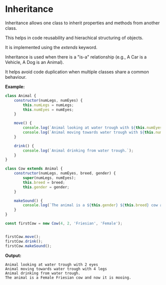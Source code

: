# Inheritance

Inheritance allows one class to inherit properties and methods from another class.

This helps in code reusability and hierachical structuring of objects.

It is implemented using the _extends_ keyword.

Inheritance is used when there is a "is-a" relationship (e.g., A Car is a Vehicle, A Dog is an Animal).

It helps avoid code duplication when multiple classes share a common behaviour.

**Example:**

```js
class Animal {
    constructor(numLegs, numEyes) {
        this.numLegs = numLegs;
        this.numEyes = numEyes;
    }

    move() {
        console.log(`Animal looking at water trough with ${this.numEyes} eyes`);
        console.log(`Animal moving towards water trough with ${this.numLegs} legs`);
    }

    drink() {
        console.log(`Animal drinking from water trough.`);
    }
}

class Cow extends Animal {
    constructor(numLegs, numEyes, breed, gender) {
        super(numLegs, numEyes);
        this.breed = breed;
        this.gender = gender;
    }

    makeSound() {
        console.log(`The animal is a ${this.gender} ${this.breed} cow and now it is mooing.`);
    }
}

const firstCow = new Cow(4, 2, 'Friesian', 'Female');


firstCow.move();
firstCow.drink();
firstCow.makeSound();
```
**Output:**

```
Animal looking at water trough with 2 eyes
Animal moving towards water trough with 4 legs
Animal drinking from water trough.
The animal is a Female Friesian cow and now it is mooing.
```